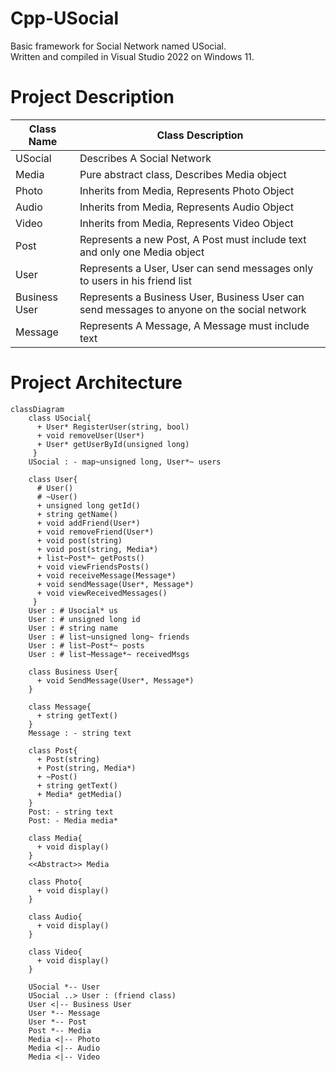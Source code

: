 # Cpp-USocial
Basic framework for Social Network named USocial.\
Written and compiled in Visual Studio 2022 on Windows 11.

# Project Description
| Class Name | Class Description |
| --- | --- |
| USocial | Describes A Social Network |
| Media | Pure abstract class, Describes Media object |
| Photo | Inherits from Media, Represents Photo Object |
| Audio | Inherits from Media, Represents Audio Object |
| Video | Inherits from Media, Represents Video Object |
| Post | Represents a new Post, A Post must include text and only one Media object |
| User | Represents a User, User can send messages only to users in his friend list |
| Business User | Represents a Business User, Business User can send messages to anyone on the social network |
| Message | Represents A Message, A Message must include text |

# Project Architecture
```mermaid
classDiagram
    class USocial{
      + User* RegisterUser(string, bool)
      + void removeUser(User*) 
      + User* getUserById(unsigned long)
     }
    USocial : - map~unsigned long, User*~ users

    class User{
      # User()
      # ~User()
      + unsigned long getId()
      + string getName()
      + void addFriend(User*)
      + void removeFriend(User*)
      + void post(string)
      + void post(string, Media*)
      + list~Post*~ getPosts()
      + void viewFriendsPosts()
      + void receiveMessage(Message*)
      + void sendMessage(User*, Message*)
      + void viewReceivedMessages()
     }
    User : # Usocial* us
    User : # unsigned long id
    User : # string name
    User : # list~unsigned long~ friends
    User : # list~Post*~ posts
    User : # list~Message*~ receivedMsgs
    
    class Business User{
      + void SendMessage(User*, Message*)
    }
    
    class Message{
      + string getText()
    }
    Message : - string text
    
    class Post{
      + Post(string)
      + Post(string, Media*)
      + ~Post()
      + string getText()
      + Media* getMedia()
    }
    Post: - string text
    Post: - Media media*
    
    class Media{
      + void display()
    }
    <<Abstract>> Media
    
    class Photo{
      + void display()
    }
    
    class Audio{
      + void display()
    }
    
    class Video{
      + void display()
    }
    
    USocial *-- User
    USocial ..> User : (friend class)
    User <|-- Business User
    User *-- Message
    User *-- Post
    Post *-- Media
    Media <|-- Photo
    Media <|-- Audio
    Media <|-- Video
    
```
